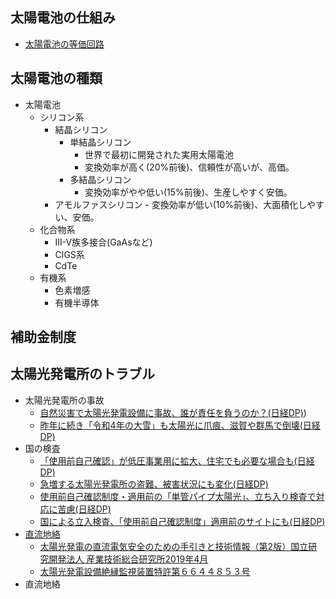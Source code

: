 ## 太陽電池の仕組み

- [太陽電池の等価回路](electricity/solar/solar-cell-equivalent-circuit.md)


## 太陽電池の種類

- 太陽電池
	- シリコン系
		- 結晶シリコン
			- 単結晶シリコン
				- 世界で最初に開発された実用太陽電池
				- 変換効率が高く(20%前後)、信頼性が高いが、高価。
			- 多結晶シリコン
				- 変換効率がやや低い(15%前後)、生産しやすく安価。
		- アモルファスシリコン
				- 変換効率が低い(10%前後)、大面積化しやすい、安価。
	- 化合物系
		- Ⅲ-V族多接合(GaAsなど)
		- CIGS系
		- CdTe
	- 有機系
		- 色素増感
		- 有機半導体



## 補助金制度


## 太陽光発電所のトラブル

- 太陽光発電所の事故
    - [自然災害で太陽光発電設備に事故、誰が責任を負うのか？(日経DP)](https://project.nikkeibp.co.jp/ms/atcl/19/feature/00005/122000043/))
    - [昨年に続き「令和4年の大雪」も太陽光に爪痕、滋賀や群馬で倒壊(日経DP)](https://project.nikkeibp.co.jp/ms/atcl/19/feature/00002/00099/)
- 国の検査
    - [「使用前自己確認」が低圧事業用に拡大、住宅でも必要な場合も(日経DP)](https://project.nikkeibp.co.jp/ms/atcl/19/feature/00002/00132/?ST=msb)
    - [急増する太陽光発電所の盗難、被害状況にも変化(日経DP)](https://project.nikkeibp.co.jp/ms/atcl/19/feature/00002/00131/?ST=msb)
    - [使用前自己確認制度・適用前の「単管パイプ太陽光」、立ち入り検査で対応に苦慮(日経DP)](https://project.nikkeibp.co.jp/ms/atcl/19/feature/00002/00127/?ST=msb)
    - [国による立入検査、「使用前自己確認制度」適用前のサイトにも(日経DP)](https://project.nikkeibp.co.jp/ms/atcl/19/feature/00002/00122/?ST=msb)
- [直流地絡](./dc-ground-fault.md)
    - [太陽光発電の直流電気安全のための手引きと技術情報（第2版）国立研究開発法人  産業技術総合研究所2019年4月](https://unit.aist.go.jp/rpd-envene/PV/ja/service/PV_Electrical_Safety/Technical_Information_on_PV_Electrical_Safety2(AIST2019).pdf)
    - [太陽光発電設備絶縁監視装置特許第６６４４８５３号](https://www.chuden.co.jp/resource/seicho_kaihatsu/kaihatsu/techno/techno_webtenzikai2020/techno_webtenzikai2020_63_5.pdf)
- 直流地絡